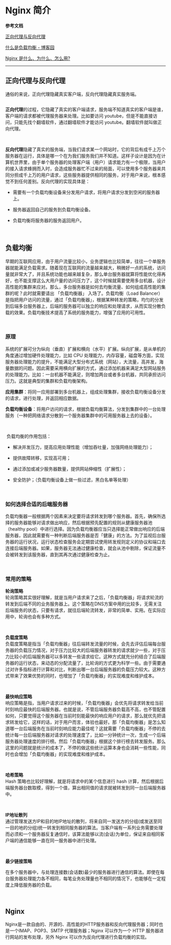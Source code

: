 # Nginx 简介

**参考文档**

[正向代理与反向代理](https://www.zhihu.com/question/24723688)

[什么是负载均衡 - 博客园](https://www.cnblogs.com/funcquery/p/16009094.html)

[Nginx 是什么、为什么、怎么用?](https://zhuanlan.zhihu.com/p/364588916)

---

## 正向代理与反向代理

通俗的来说，正向代理隐藏真实客户端，反向代理隐藏真实服务端。

<img src="https://pic4.zhimg.com/80/480c1c45d2565e2f92fd930d25b73a18_1440w.jpg?source=1940ef5c" title="" alt="" data-align="center">

**正向代理**的过程，它隐藏了真实的客户端请求，服务端不知道真实的客户端是谁，客户端的请求都被代理服务器来处理。比如要访问 youtube，但是不能直接访问，只能先找个翻墙软件，通过翻墙软件才能访问 youtube。翻墙软件就叫做正向代理。

&emsp;

**反向代理**隐藏了真实的服务端，当我们请求某一个网站时，它的背后有成千上万个服务器在运行，具体是哪一个在为我们服务我们并不知道。这样子设计是因为在计算机世界里，由于单个服务器的处理客户端（用户）请求能力有一个极限，当用户的接入请求蜂拥而入时，会造成服务器忙不过来的局面，可以使用多个服务器来共同分担成千上万的用户请求，这些服务器提供相同的服务，对于用户来说，根本感觉不到任何差别。反向代理的实现具体是：

* 需要有一个负载均衡设备来分发用户请求，将用户请求分发到空闲的服务器上。

* 服务器返回自己的服务到负载均衡设备。

* 负载均衡将服务器的服务返回用户。

&emsp;

## 负载均衡

早期的互联网应用，由于用户流量比较小，业务逻辑也比较简单，往往一个单服务器就能满足负载需求。随着现在互联网的流量越来越大，稍微好一点的系统，访问量就非常大了，并且系统功能也越来越复杂，那么单台服务器就算将性能优化得再好，也不能支撑这么大用户量的访问压力了，这个时候就需要使用多台机器，设计高性能的集群来应对。那么，多台服务器是如何去均衡流量、如何组成高性能的集群的呢？此时就需要请出 「负载均衡器」 入场了。负载均衡（Load Balancer）是指把用户访问的流量，通过「负载均衡器」，根据某种转发的策略，均匀的分发到后端多台服务器上，后端的服务器可以独立的响应和处理请求，从而实现分散负载的效果。负载均衡技术提高了系统的服务能力，增强了应用的可用性。

&emsp;

### 原理

系统的扩展可分为纵向（垂直）扩展和横向（水平）扩展。纵向扩展，是从单机的角度通过增加硬件处理能力，比如 CPU 处理能力，内存容量，磁盘等方面，实现服务器处理能力的提升，不能满足大型分布式系统（网站），大流量，高并发，海量数据的问题。因此需要采用横向扩展的方式，通过添加机器来满足大型网站服务的处理能力。比如：一台机器不能满足，则增加两台或者多台机器，共同承担访问压力。这就是典型的集群和负载均衡架构。

**应用集群**：将同一应用部署到多台机器上，组成处理集群，接收负载均衡设备分发的请求，进行处理，并返回相应数据。

**负载均衡设备**：将用户访问的请求，根据负载均衡算法，分发到集群中的一台处理服务（一种把网络请求分散到一个服务器集群中的可用服务器上去的设备）。

&emsp;

 负载均衡的作用包括：

* 解决并发压力，提高应用处理性能（增加吞吐量，加强网络处理能力）；

* 提供故障转移，实现高可用；

* 通过添加或减少服务器数量，提供网站伸缩性（扩展性）；

* 安全防护；（负载均衡设备上做一些过滤，黑白名单等处理）

&emsp;

### 如何选择合适的后端服务器

负载均衡器一般根据两个因素来决定要将请求转发到哪个服务器。首先，确保所选择的服务器能够对请求做出响应，然后根据预先配置的规则从健康服务器池（healthy pool）中进行选择。因为负载均衡器应当只选择能正常做出响应的后端服务器，因此就需要有一种判断后端服务器是否「健康」的方法。为了监视后台服务器的运行状况，运行状态检查服务会定期尝试使用转发规则定义的协议和端口去连接后端服务器。如果，服务器无法通过健康检查，就会从池中剔除，保证流量不会被转发到该服务器，直到其再次通过健康检查为止。

&emsp;

### 常用的策略

**轮询策略**  
轮询策略其实很好理解，就是当用户请求来了之后，「负载均衡器」将请求轮流的转发到后端不同的业务服务器上。这个策略在DNS方案中用的比较多，无需关注后端服务的状态，只要有请求，就往后端轮流转发，非常的简单、实用。在实际应用中，轮询也会有多种方式。

&emsp;

**负载度策略**  
负载度策略是指当「负载均衡器」往后端转发流量的时候，会先去评估后端每台服务器的负载压力情况，对于压力比较大的后端服务器转发的请求就少一些，对于压力比较小的后端服务器可以多转发一些请求给它。这种方式就充分的结合了后端服务器的运行状态，来动态的分配流量了，比轮询的方式更为科学一些。由于需要通过对许多指标进行计算和对比，判断出哪一台后端服务器的负载压力较大。这种方式带来了效果优势的同时，也增加了「负载均衡器」的实现难度和维护成本。

&emsp;

**最快响应策略**  
响应策略是指，当用户请求过来的时候，「负载均衡器」会优先将请求转发给当前时刻响应最快的后端服务器。也就是说，不管后端服务器负载高不高，也不管配置如何，只要觉得这个服务器在当前时刻能最快的响应用户的请求，那么就优先把请求转发给它，这样的话，对于用户而言，体验也最好。那「负载均衡器」是怎么知道哪一台后端服务在当前时刻响应能力最佳呢？这就需要「负载均衡器」不停的去统计每一台后端服务器对请求的处理速度了，比如一分钟统计一次，生成一个后端服务器处理速度的排行榜。然后「负载均衡器」根据这个排行榜去转发服务。那么这里的问题就是统计的成本了，不停的做这些统计运算本身也会消耗一些性能，同时也会增加「负载均衡器」的实现难度和维护成本。

&emsp;

**哈希策略**  
Hash 策略也比较好理解，就是将请求中的某个信息进行 hash 计算，然后根据后端服务器台数取模，得到一个值，算出相同值的请求就被转发到同一台后端服务器中。

&emsp;

**IP地址散列**  
通过管理发送方IP和目的地IP地址的散列，将来自同一发送方的分组(或发送至同一目的地的分组)统一转发到相同服务器的算法。当客户端有一系列业务需要处理而必须和一个服务器反复通信时，该算法能够以流(会话)为单位，保证来自相同客户端的通信能够一直在同一服务器中进行处理。

&emsp;

**最少链接策略**

在多个服务器中，与处理连接数(会话数)最少的服务器进行通信的算法。即使在每台服务器处理能力各不相同，每笔业务处理量也不相同的情况下，也能够在一定程度上降低服务器的负载。

&emsp;

## Nginx

Nginx是一款自由的、开源的、高性能的HTTP服务器和反向代理服务器；同时也是一个IMAP、POP3、SMTP 代理服务器；Nginx 可以作为一个 HTTP 服务器进行网站的发布处理，另外 Nginx 可以作为反向代理进行负载均衡的实现。
